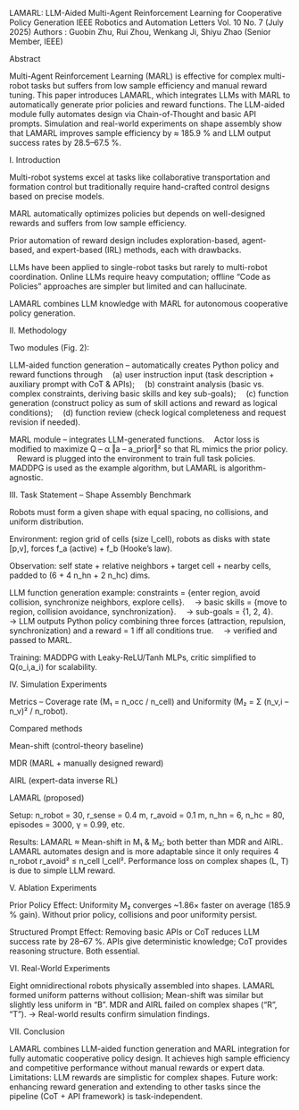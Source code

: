 LAMARL: LLM-Aided Multi-Agent Reinforcement Learning for Cooperative Policy Generation
IEEE Robotics and Automation Letters Vol. 10 No. 7 (July 2025)
Authors : Guobin Zhu, Rui Zhou, Wenkang Ji, Shiyu Zhao (Senior Member, IEEE)

Abstract

Multi-Agent Reinforcement Learning (MARL) is effective for complex multi-robot tasks but suffers from low sample efficiency and manual reward tuning. This paper introduces LAMARL, which integrates LLMs with MARL to automatically generate prior policies and reward functions. The LLM-aided module fully automates design via Chain-of-Thought and basic API prompts. Simulation and real-world experiments on shape assembly show that LAMARL improves sample efficiency by ≈ 185.9 % and LLM output success rates by 28.5–67.5 %.

I. Introduction

Multi-robot systems excel at tasks like collaborative transportation and formation control but traditionally require hand-crafted control designs based on precise models.

MARL automatically optimizes policies but depends on well-designed rewards and suffers from low sample efficiency.

Prior automation of reward design includes exploration-based, agent-based, and expert-based (IRL) methods, each with drawbacks.

LLMs have been applied to single-robot tasks but rarely to multi-robot coordination. Online LLMs require heavy computation; offline “Code as Policies” approaches are simpler but limited and can hallucinate.

LAMARL combines LLM knowledge with MARL for autonomous cooperative policy generation.

II. Methodology

Two modules (Fig. 2):

LLM-aided function generation – automatically creates Python policy and reward functions through
 (a) user instruction input (task description + auxiliary prompt with CoT & APIs);
 (b) constraint analysis (basic vs. complex constraints, deriving basic skills and key sub-goals);
 (c) function generation (construct policy as sum of skill actions and reward as logical conditions);
 (d) function review (check logical completeness and request revision if needed).

MARL module – integrates LLM-generated functions.
 Actor loss is modified to maximize Q – α ‖a – a_prior‖² so that RL mimics the prior policy.
 Reward is plugged into the environment to train full task policies.
 MADDPG is used as the example algorithm, but LAMARL is algorithm-agnostic.

III. Task Statement – Shape Assembly Benchmark

Robots must form a given shape with equal spacing, no collisions, and uniform distribution.

Environment: region grid of cells (size l_cell), robots as disks with state [p,v], forces f_a (active) + f_b (Hooke’s law).

Observation: self state + relative neighbors + target cell + nearby cells, padded to (6 + 4 n_hn + 2 n_hc) dims.

LLM function generation example: constraints = {enter region, avoid collision, synchronize neighbors, explore cells}.
 → basic skills = {move to region, collision avoidance, synchronization}.
 → sub-goals = {1, 2, 4}.
 → LLM outputs Python policy combining three forces (attraction, repulsion, synchronization) and a reward = 1 iff all conditions true.
 → verified and passed to MARL.

Training: MADDPG with Leaky-ReLU/Tanh MLPs, critic simplified to Q(o_i,a_i) for scalability.

IV. Simulation Experiments

Metrics – Coverage rate (M₁ = n_occ / n_cell) and Uniformity (M₂ = Σ (n_v,i – n_v)² / n_robot).

Compared methods

Mean-shift (control-theory baseline)

MDR (MARL + manually designed reward)

AIRL (expert-data inverse RL)

LAMARL (proposed)

Setup: n_robot = 30, r_sense = 0.4 m, r_avoid = 0.1 m, n_hn = 6, n_hc = 80, episodes = 3000, γ = 0.99, etc.

Results: LAMARL ≈ Mean-shift in M₁ & M₂; both better than MDR and AIRL.
LAMARL automates design and is more adaptable since it only requires 4 n_robot r_avoid² ≤ n_cell l_cell².
Performance loss on complex shapes (L, T) is due to simple LLM reward.

V. Ablation Experiments

Prior Policy Effect: Uniformity M₂ converges ~1.86× faster on average (185.9 % gain). Without prior policy, collisions and poor uniformity persist.

Structured Prompt Effect: Removing basic APIs or CoT reduces LLM success rate by 28–67 %. APIs give deterministic knowledge; CoT provides reasoning structure. Both essential.

VI. Real-World Experiments

Eight omnidirectional robots physically assembled into shapes.
LAMARL formed uniform patterns without collision; Mean-shift was similar but slightly less uniform in “B”. MDR and AIRL failed on complex shapes (“R”, “T”).
→ Real-world results confirm simulation findings.

VII. Conclusion

LAMARL combines LLM-aided function generation and MARL integration for fully automatic cooperative policy design.
It achieves high sample efficiency and competitive performance without manual rewards or expert data.
Limitations: LLM rewards are simplistic for complex shapes.
Future work: enhancing reward generation and extending to other tasks since the pipeline (CoT + API framework) is task-independent.